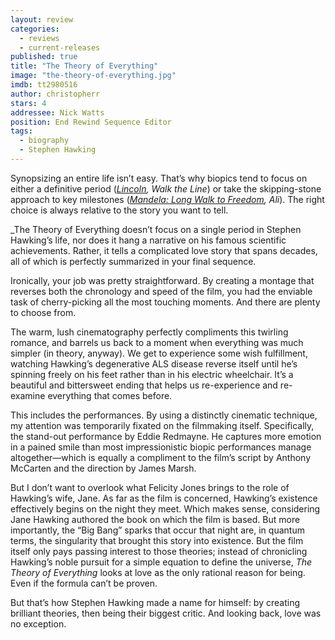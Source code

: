 ```yaml
---
layout: review
categories: 
  - reviews
  - current-releases
published: true
title: "The Theory of Everything"
image: "the-theory-of-everything.jpg"
imdb: tt2980516
author: christopherr
stars: 4
addressee: Nick Watts
position: End Rewind Sequence Editor
tags: 
  - biography
  - Stephen Hawking
---
```


Synopsizing an entire life isn’t easy. That’s why biopics tend to focus on either a definitive period ([_Lincoln_](http://www.dearcastandcrew.com/content/2012/11/16/lincoln.html)_, Walk the Line_) or take the skipping-stone approach to key milestones ([_Mandela: Long Walk to Freedom_](http://www.dearcastandcrew.com/content/2014/1/2/mandela-long-walk-to-freedom.html)_, Ali_). The right choice is always relative to the story you want to tell. 

_The Theory of Everything doesn’t focus on a single period in Stephen Hawking’s life, nor does it hang a narrative on his famous scientific achievements. Rather, it tells a complicated love story that spans decades, all of which is perfectly summarized in your final sequence.

Ironically, your job was pretty straightforward. By creating a montage that reverses both the chronology and speed of the film, you had the enviable task of cherry-picking all the most touching moments. And there are plenty to choose from. 

The warm, lush cinematography perfectly compliments this twirling romance, and barrels us back to a moment when everything was much simpler (in theory, anyway). We get to experience some wish fulfillment, watching Hawking’s degenerative ALS disease reverse itself until he’s spinning freely on his feet rather than in his electric wheelchair. It’s a beautiful and bittersweet ending that helps us re-experience and re-examine everything that comes before.

This includes the performances. By using a distinctly cinematic technique, my attention was temporarily fixated on the filmmaking itself. Specifically, the stand-out performance by Eddie Redmayne. He captures more emotion in a pained smile than most impressionistic biopic performances manage altogether—which is equally a compliment to the film’s script by Anthony McCarten and the direction by James Marsh. 

But I don’t want to overlook what Felicity Jones brings to the role of Hawking’s wife, Jane. As far as the film is concerned, Hawking’s existence effectively begins on the night they meet. Which makes sense, considering Jane Hawking authored the book on which the film is based. But more importantly, the “Big Bang” sparks that occur that night are, in quantum terms, the singularity that brought this story into existence. But the film itself only pays passing interest to those theories; instead of chronicling Hawking’s noble pursuit for a simple equation to define the universe, _The Theory of Everything_ looks at love as the only rational reason for being. Even if the formula can’t be proven.

But that’s how Stephen Hawking made a name for himself: by creating brilliant theories, then being their biggest critic. And looking back, love was no exception.